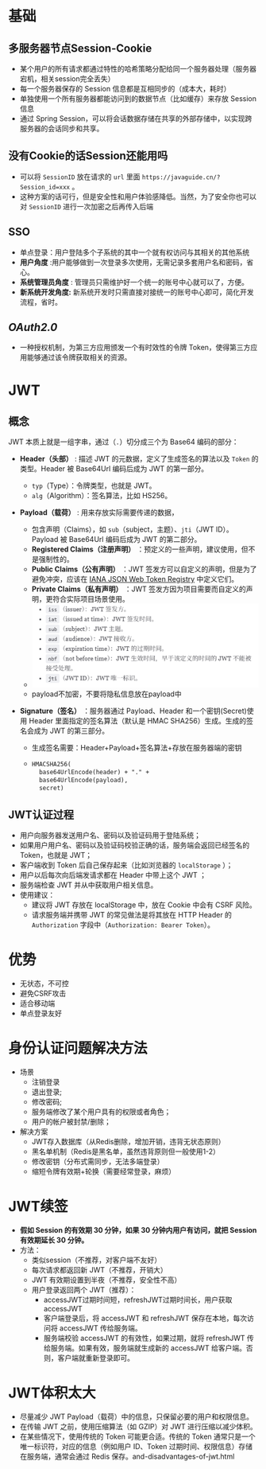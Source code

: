 # 基础

## 多服务器节点Session-Cookie

* 某个用户的所有请求都通过特性的哈希策略分配给同一个服务器处理（服务器宕机，相关session完全丢失）
* 每一个服务器保存的 Session 信息都是互相同步的（成本大，耗时）
* 单独使用一个所有服务器都能访问到的数据节点（比如缓存）来存放 Session 信息
* 通过 Spring Session，可以将会话数据存储在共享的外部存储中，以实现跨服务器的会话同步和共享。

## 没有Cookie的话Session还能用吗

* 可以将 `SessionID` 放在请求的 `url` 里面 `https://javaguide.cn/?Session_id=xxx` 。
* 这种方案的话可行，但是安全性和用户体验感降低。当然，为了安全你也可以对 `SessionID` 进行一次加密之后再传入后端

## SSO

* 单点登录：用户登陆多个子系统的其中一个就有权访问与其相关的其他系统
* **用户角度** :用户能够做到一次登录多次使用，无需记录多套用户名和密码，省心。
* **系统管理员角度** : 管理员只需维护好一个统一的账号中心就可以了，方便。
* **新系统开发角度:** 新系统开发时只需直接对接统一的账号中心即可，简化开发流程，省时。

## *OAuth2.0*

* 一种授权机制，为第三方应用颁发一个有时效性的令牌 Token，使得第三方应用能够通过该令牌获取相关的资源。

# JWT

## 概念

JWT 本质上就是一组字串，通过（`.`）切分成三个为 Base64 编码的部分：

* **Header（头部）** : 描述 JWT 的元数据，定义了生成签名的算法以及 `Token` 的类型。Header 被 Base64Url 编码后成为 JWT 的第一部分。

  * `typ`（Type）：令牌类型，也就是 JWT。
  * `alg`（Algorithm）：签名算法，比如 HS256。
* **Payload（载荷）** : 用来存放实际需要传递的数据，

  * 包含声明（Claims），如 `sub`（subject，主题）、`jti`（JWT ID）。Payload 被 Base64Url 编码后成为 JWT 的第二部分。
  * **Registered Claims（注册声明）** ：预定义的一些声明，建议使用，但不是强制性的。
  * **Public Claims（公有声明）** ：JWT 签发方可以自定义的声明，但是为了避免冲突，应该在 [IANA JSON Web Token Registry](https://www.iana.org/assignments/jwt/jwt.xhtml) 中定义它们。
  * **Private Claims（私有声明）** ：JWT 签发方因为项目需要而自定义的声明，更符合实际项目场景使用。
  * ![1759372582711](image/认证授权/1759372582711.png)
  * payload不加密，不要将隐私信息放在payload中
* **Signature（签名）** ：服务器通过 Payload、Header 和一个密钥(Secret)使用 Header 里面指定的签名算法（默认是 HMAC SHA256）生成。生成的签名会成为 JWT 的第三部分。

  * 生成签名需要：Header+Payload+签名算法+存放在服务器端的密钥
  * ```
    HMACSHA256(
      base64UrlEncode(header) + "." +
      base64UrlEncode(payload),
      secret)
    ```

## JWT认证过程

* 用户向服务器发送用户名、密码以及验证码用于登陆系统；
* 如果用户用户名、密码以及验证码校验正确的话，服务端会返回已经签名的 Token，也就是 JWT；
* 客户端收到 Token 后自己保存起来（比如浏览器的 `localStorage` ）；
* 用户以后每次向后端发请求都在 Header 中带上这个 JWT ；
* 服务端检查 JWT 并从中获取用户相关信息。
* 使用建议：
  * 建议将 JWT 存放在 localStorage 中，放在 Cookie 中会有 CSRF 风险。
  * 请求服务端并携带 JWT 的常见做法是将其放在 HTTP Header 的 `Authorization` 字段中（`Authorization: Bearer Token`）。

# 优势

* 无状态，不可控
* 避免CSRF攻击
* 适合移动端
* 单点登录友好

# 身份认证问题解决方法

* 场景
  * 注销登录
  * 退出登录;
  * 修改密码;
  * 服务端修改了某个用户具有的权限或者角色；
  * 用户的帐户被封禁/删除；
* 解决方案
  * JWT存入数据库（从Redis删除，增加开销，违背无状态原则）
  * 黑名单机制（Redis是黑名单，虽然违背原则但一般使用1-2）
  * 修改密钥（分布式需同步，无法多端登录）
  * 缩短令牌有效期+轮换（需要经常登录，麻烦）

# JWT续签

* **假如 Session 的有效期 30 分钟，如果 30 分钟内用户有访问，就把 Session 有效期延长 30 分钟。**
* 方法：
  * 类似session（不推荐，对客户端不友好）
  * 每次请求都返回新 JWT（不推荐，开销大）
  * JWT 有效期设置到半夜（不推荐，安全性不高）
  * 用户登录返回两个 JWT（推荐）：
    * accessJWT过期时间短，refreshJWT过期时间长，用户获取accessJWT
    * 客户端登录后，将 accessJWT 和 refreshJWT 保存在本地，每次访问将 accessJWT 传给服务端。
    * 服务端校验 accessJWT 的有效性，如果过期，就将 refreshJWT 传给服务端。如果有效，服务端就生成新的 accessJWT 给客户端。否则，客户端就重新登录即可。

# JWT体积太大

* 尽量减少 JWT Payload（载荷）中的信息，只保留必要的用户和权限信息。
* 在传输 JWT 之前，使用压缩算法（如 GZIP）对 JWT 进行压缩以减少体积。
* 在某些情况下，使用传统的 Token 可能更合适。传统的 Token 通常只是一个唯一标识符，对应的信息（例如用户 ID、Token 过期时间、权限信息）存储在服务端，通常会通过 Redis 保存。and-disadvantages-of-jwt.html
